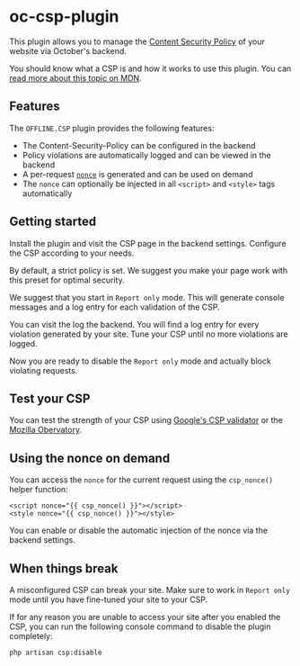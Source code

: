 # oc-csp-plugin

This plugin allows you to manage the [Content Security Policy](https://developer.mozilla.org/en-US/docs/Web/HTTP/Headers/Content-Security-Policy)
of your website via October's backend.

You should know what a CSP is and how it works to use this plugin. You can
[read more about this topic on MDN](https://developer.mozilla.org/en-US/docs/Web/HTTP/Headers/Content-Security-Policy).


## Features

The `OFFLINE.CSP` plugin provides the following features:

* The Content-Security-Policy can be configured in the backend 
* Policy violations are automatically logged and can be viewed in the backend
* A per-request [`nonce`](https://developer.mozilla.org/en-US/docs/Web/HTTP/Headers/Content-Security-Policy/script-src#Unsafe_inline_script) is generated and can be used on demand
* The `nonce` can optionally be injected in all `<script>` and `<style>` tags automatically

## Getting started

Install the plugin and visit the CSP page in the backend settings. Configure
the CSP according to your needs.

By default, a strict policy is set. We suggest you make your page work with
this preset for optimal security. 

We suggest that you start in `Report only` mode. This will generate console
messages and a log entry for each validation of the CSP.

You can visit the log the backend. You will find a log entry
for every violation generated by your site. Tune your CSP until no more
violations are logged.

Now you are ready to disable the `Report only` mode and actually block violating requests.

## Test your CSP

You can test the strength of your CSP using [Google's CSP validator](https://csp-evaluator.withgoogle.com/)
or the [Mozilla Obervatory](https://observatory.mozilla.org/).

## Using the nonce on demand

You can access the `nonce` for the current request using the 
`csp_nonce()` helper function:

```twig
<script nonce="{{ csp_nonce() }}"></script>
<style nonce="{{ csp_nonce() }}"></style>
```

You can enable or disable the automatic injection of the nonce via the backend settings.

## When things break

A misconfigured CSP can break your site. Make sure to work in `Report only` mode
until you have fine-tuned your site to your CSP.

If for any reason you are unable to access your site after you enabled the CSP,
you can run the following console command to disable the plugin completely:

```
php artisan csp:disable
``` 



 

